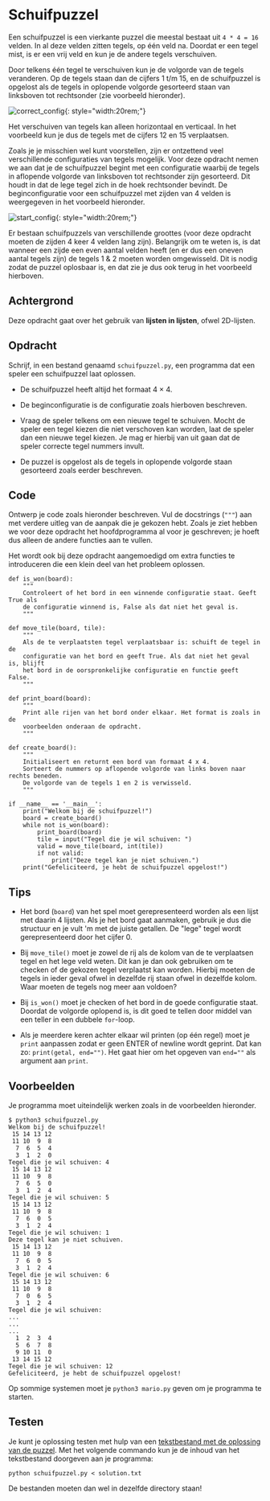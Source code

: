 # Schuifpuzzel

Een schuifpuzzel is een vierkante puzzel die meestal bestaat uit `4 * 4 = 16` velden.
In al deze velden zitten tegels, op één veld na.
Doordat er een tegel mist, is er een vrij veld en kun je de andere tegels verschuiven.

Door telkens één tegel te verschuiven kun je de volgorde van de tegels veranderen.
Op de tegels staan dan de cijfers 1 t/m 15, en de schuifpuzzel is opgelost als de
tegels in oplopende volgorde gesorteerd staan van linksboven tot rechtsonder (zie voorbeeld hieronder).

![correct_config](tiles1.png){: style="width:20rem;"}

Het verschuiven van tegels kan alleen horizontaal en verticaal. In het voorbeeld
kun je dus de tegels met de cijfers 12 en 15 verplaatsen.

Zoals je je misschien wel kunt voorstellen, zijn er ontzettend veel verschillende
configuraties van tegels mogelijk.
Voor deze opdracht nemen we aan dat je de schuifpuzzel begint met een configuratie
waarbij de tegels in aflopende volgorde van linksboven tot rechtsonder zijn gesorteerd.
Dit houdt in dat de lege tegel zich in de hoek rechtsonder bevindt.
De beginconfiguratie voor een schuifpuzzel
met zijden van 4 velden is weergegeven in het voorbeeld hieronder.

![start_config](tiles2.png){: style="width:20rem;"}

Er bestaan schuifpuzzels van verschillende groottes (voor deze opdracht
moeten de zijden 4 keer 4 velden lang zijn). Belangrijk
om te weten is, is dat wanneer een zijde een even aantal velden heeft (en er dus
een oneven aantal tegels zijn) de tegels 1 & 2 moeten worden omgewisseld.
Dit is nodig zodat de puzzel oplosbaar is, en dat zie je dus ook terug in het voorbeeld hierboven.

## Achtergrond

Deze opdracht gaat over het gebruik van **lijsten in lijsten**, ofwel 2D-lijsten. 

## Opdracht

Schrijf, in een bestand genaamd `schuifpuzzel.py`, een programma dat een speler een schuifpuzzel laat oplossen.

* De schuifpuzzel heeft altijd het formaat 4 × 4.

* De beginconfiguratie is de configuratie zoals hierboven beschreven.

* Vraag de speler telkens om een nieuwe tegel te schuiven. Mocht de speler een tegel kiezen die niet verschoven kan worden, laat de speler dan een nieuwe tegel kiezen. Je mag er hierbij van uit gaan dat de speler correcte tegel nummers invult.

* De puzzel is opgelost als de tegels in oplopende volgorde staan gesorteerd zoals eerder beschreven.

## Code

Ontwerp je code zoals hieronder beschreven. Vul de docstrings (`"""`) aan met verdere uitleg van de aanpak die je gekozen hebt. Zoals je ziet hebben we voor deze opdracht het hoofdprogramma al voor je geschreven; je hoeft dus alleen de andere functies aan te vullen.

Het wordt ook bij deze opdracht aangemoedigd om extra functies te introduceren die een klein deel van het probleem oplossen.

    def is_won(board):
        """
        Controleert of het bord in een winnende configuratie staat. Geeft True als
        de configuratie winnend is, False als dat niet het geval is.
        """

    def move_tile(board, tile):
        """
        Als de te verplaatsten tegel verplaatsbaar is: schuift de tegel in de
        configuratie van het bord en geeft True. Als dat niet het geval is, blijft
        het bord in de oorspronkelijke configuratie en functie geeft False.
        """

    def print_board(board):
        """
        Print alle rijen van het bord onder elkaar. Het format is zoals in de
        voorbeelden onderaan de opdracht.
        """

    def create_board():
        """
        Initialiseert en returnt een bord van formaat 4 x 4.
        Sorteert de nummers op aflopende volgorde van links boven naar rechts beneden.
        De volgorde van de tegels 1 en 2 is verwisseld.
        """

    if __name__ == '__main__':
        print("Welkom bij de schuifpuzzel!")
        board = create_board()
        while not is_won(board):
            print_board(board)
            tile = input("Tegel die je wil schuiven: ")
            valid = move_tile(board, int(tile))
            if not valid:
                print("Deze tegel kan je niet schuiven.")
        print("Gefeliciteerd, je hebt de schuifpuzzel opgelost!")

## Tips

* Het bord (`board`) van het spel moet gerepresenteerd worden als een lijst met daarin 4 lijsten. Als je het bord gaat aanmaken, gebruik je dus die structuur en je vult 'm met de juiste getallen. De "lege" tegel wordt gerepresenteerd door het cijfer 0.

* Bij `move_tile()` moet je zowel de rij als de kolom van de te verplaatsen tegel en het lege veld  weten. Dit kan je dan ook gebruiken om te checken of de gekozen tegel verplaatst kan worden. Hierbij moeten de tegels in ieder geval ofwel in dezelfde rij staan ofwel in dezelfde kolom. Waar moeten de tegels nog meer aan voldoen?

* Bij `is_won()` moet je checken of het bord in de goede configuratie staat. Doordat de volgorde oplopend is, is dit goed te tellen door middel van een teller in een dubbele `for`-loop.

* Als je meerdere keren achter elkaar wil printen (op één regel) moet je `print` aanpassen zodat er geen ENTER of newline wordt geprint. Dat kan zo: `print(getal, end="")`. Het gaat hier om het opgeven van `end=""` als argument aan `print`.

## Voorbeelden

Je programma moet uiteindelijk werken zoals in de voorbeelden hieronder.

    $ python3 schuifpuzzel.py
    Welkom bij de schuifpuzzel!
     15 14 13 12
     11 10  9  8
      7  6  5  4
      3  1  2  0
    Tegel die je wil schuiven: 4
     15 14 13 12
     11 10  9  8
      7  6  5  0
      3  1  2  4
    Tegel die je wil schuiven: 5
     15 14 13 12
     11 10  9  8
      7  6  0  5
      3  1  2  4
    Tegel die je wil schuiven: 1
    Deze tegel kan je niet schuiven.
     15 14 13 12
     11 10  9  8
      7  6  0  5
      3  1  2  4
    Tegel die je wil schuiven: 6
     15 14 13 12
     11 10  9  8
      7  0  6  5
      3  1  2  4
    Tegel die je wil schuiven:
    ...
    ...
    ...
      1  2  3  4
      5  6  7  8
      9 10 11  0
     13 14 15 12
    Tegel die je wil schuiven: 12
    Gefeliciteerd, je hebt de schuifpuzzel opgelost!

Op sommige systemen moet je `python3 mario.py` geven om je programma te starten.

## Testen

Je kunt je oplossing testen met hulp van een [tekstbestand met de oplossing van de puzzel](solution.txt). Met het volgende commando kun je de inhoud van het tekstbestand doorgeven aan je programma:

    python schuifpuzzel.py < solution.txt

De bestanden moeten dan wel in dezelfde directory staan!
